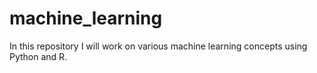 # machine_learning
In this repository I will work on various machine learning concepts using Python and R.

